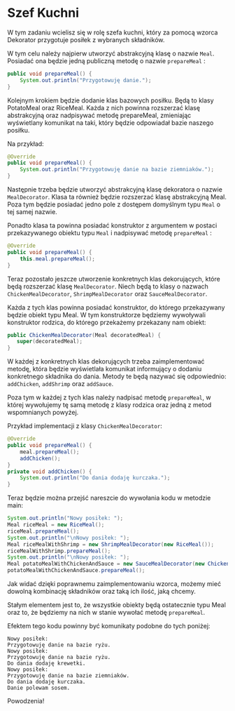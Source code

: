 # Szef Kuchni

W tym zadaniu wcielisz się w rolę szefa kuchni, który za pomocą wzorca Dekorator przygotuje posiłek z wybranych składników.

W tym celu należy najpierw utworzyć abstrakcyjną klasę o nazwie `Meal`. Posiadać ona będzie jedną publiczną metodę o nazwie `prepareMeal` :

```java
public void prepareMeal() {
    System.out.println("Przygotowuję danie.");
}
```

Kolejnym krokiem będzie dodanie klas bazowych posiłku. Będą to klasy PotatoMeal oraz RiceMeal. Każda z nich powinna rozszerzać klasę abstrakcyjną oraz nadpisywać metodę prepareMeal, zmieniając wyświetlany komunikat na taki, który będzie odpowiadał bazie naszego posiłku.

Na przykład:

```java
@Override
public void prepareMeal() {
    System.out.println("Przygotowuję danie na bazie ziemniaków.");
}
```

Następnie trzeba będzie utworzyć abstrakcyjną klasę dekoratora o nazwie `MealDecorator`. Klasa ta również będzie rozszerzać klasę abstrakcyjną Meal. Poza tym będzie posiadać jedno pole z dostępem domyślnym typu `Meal` o tej samej nazwie.

Ponadto klasa ta powinna posiadać konstruktor z argumentem w postaci przekazywanego obiektu typu `Meal` i nadpisywać metodę `prepareMeal` :

```java
@Override
public void prepareMeal() {
    this.meal.prepareMeal();
}
```

Teraz pozostało jeszcze utworzenie konkretnych klas dekorujących, które będą rozszerzać klasę `MealDecorator`. Niech będą to klasy o nazwach `ChickenMealDecorator`, `ShrimpMealDecorator` oraz `SauceMealDecorator`.

Każda z tych klas powinna posiadać konstruktor, do którego przekazywany będzie obiekt typu Meal. W tym konstruktorze będziemy wywoływali konstruktor rodzica, do którego przekażemy przekazany nam obiekt:

```java
public ChickenMealDecorator(Meal decoratedMeal) {
   super(decoratedMeal);
}
```

W każdej z konkretnych klas dekorujących trzeba zaimplementować metodę, która będzie wyświetlała komunikat informujący o dodaniu konkretnego składnika do dania. Metody te będą nazywać się odpowiednio: `addChicken`, `addShrimp` oraz `addSauce`.

Poza tym w każdej z tych klas należy nadpisać metodę `prepareMeal`, w której wywołujemy tę samą metodę z klasy rodzica oraz jedną z metod wspomnianych powyżej.

Przykład implementacji z klasy `ChickenMealDecorator`:

```java
@Override
public void prepareMeal() {
    meal.prepareMeal();
    addChicken();
}
private void addChicken() {
    System.out.println("Do dania dodaję kurczaka.");
}
```

Teraz będzie można przejść nareszcie do wywołania kodu w metodzie main:

```java
System.out.println("Nowy posiłek: ");
Meal riceMeal = new RiceMeal();
riceMeal.prepareMeal();
System.out.println("\nNowy posiłek: ");
Meal riceMealWithShrimp = new ShrimpMealDecorator(new RiceMeal());
riceMealWithShrimp.prepareMeal();
System.out.println("\nNowy posiłek: ");
Meal potatoMealWithChickenAndSauce = new SauceMealDecorator(new ChickenMealDecorator(new PotatoMeal()));
potatoMealWithChickenAndSauce.prepareMeal();
```

Jak widać dzięki poprawnemu zaimplementowaniu wzorca, możemy mieć dowolną kombinację składników oraz taką ich ilość, jaką chcemy.

Stałym elementem jest to, że wszystkie obiekty będą ostatecznie typu Meal oraz to, że będziemy na nich w stanie wywołać metodę `prepareMeal`.

Efektem tego kodu powinny być komunikaty podobne do tych poniżej:

```
Nowy posiłek:
Przygotowuję danie na bazie ryżu.
Nowy posiłek:
Przygotowuję danie na bazie ryżu.
Do dania dodaję krewetki.
Nowy posiłek:
Przygotowuję danie na bazie ziemniaków.
Do dania dodaję kurczaka.
Danie polewam sosem.
```

Powodzenia!
